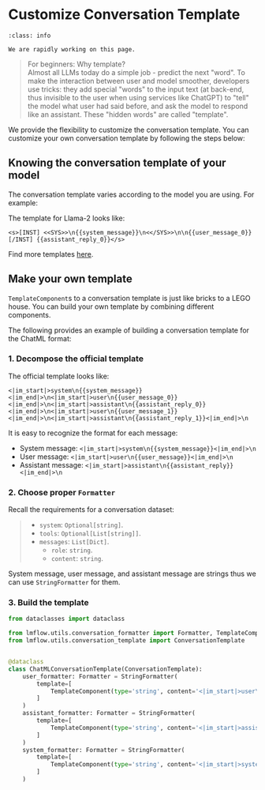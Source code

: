# Customize Conversation Template

```{admonition} **Work in Progress**
:class: info

We are rapidly working on this page.  
```

> For beginners: Why template?   
> Almost all LLMs today do a simple job - predict the next "word". To make the interaction between user and model smoother, developers use tricks: they add special "words" to the input text (at back-end, thus invisible to the user when using services like ChatGPT) to "tell" the model what user had said before, and ask the model to respond like an assistant. These "hidden words" are called "template".

We provide the flexibility to customize the conversation template. You can customize your own conversation template by following the steps below:

## Knowing the conversation template of your model

The conversation template varies according to the model you are using. For example:  

The template for Llama-2 looks like:  
```
<s>[INST] <<SYS>>\n{{system_message}}\n<</SYS>>\n\n{{user_message_0}} [/INST] {{assistant_reply_0}}</s>
```

Find more templates [here](./supported_conversation_template.md).


## Make your own template

`TemplateComponent`s to a conversation template is just like bricks to a LEGO house. You can build your own template by combining different components.

The following provides an example of building a conversation template for the ChatML format:

### 1. Decompose the official template
The official template looks like:
```
<|im_start|>system\n{{system_message}}<|im_end|>\n<|im_start|>user\n{{user_message_0}}<|im_end|>\n<|im_start|>assistant\n{{assistant_reply_0}}<|im_end|>\n<|im_start|>user\n{{user_message_1}}<|im_end|>\n<|im_start|>assistant\n{{assistant_reply_1}}<|im_end|>\n
```
It is easy to recognize the format for each message:
- System message: `<|im_start|>system\n{{system_message}}<|im_end|>\n`  
- User message: `<|im_start|>user\n{{user_message}}<|im_end|>\n`  
- Assistant message: `<|im_start|>assistant\n{{assistant_reply}}<|im_end|>\n`  

###  2. Choose proper `Formatter`  
Recall the requirements for a conversation dataset:  
> - `system`: `Optional[string]`. 
> - `tools`: `Optional[List[string]]`.  
> - `messages`: `List[Dict]`.  
>    - `role`: `string`.  
>    - `content`: `string`.  

System message, user message, and assistant message are strings thus we can use `StringFormatter` for them.

### 3. Build the template
```python
from dataclasses import dataclass

from lmflow.utils.conversation_formatter import Formatter, TemplateComponent, StringFormatter
from lmflow.utils.conversation_template import ConversationTemplate


@dataclass
class ChatMLConversationTemplate(ConversationTemplate):
    user_formatter: Formatter = StringFormatter(
        template=[
            TemplateComponent(type='string', content='<|im_start|>user\n{{content}}<|im_end|>\n')
        ]
    )
    assistant_formatter: Formatter = StringFormatter(
        template=[
            TemplateComponent(type='string', content='<|im_start|>assistant\n{{content}}<|im_end|>\n')
        ]
    )
    system_formatter: Formatter = StringFormatter(
        template=[
            TemplateComponent(type='string', content='<|im_start|>system\n{{content}}<|im_end|>\n')
        ]
    )
```